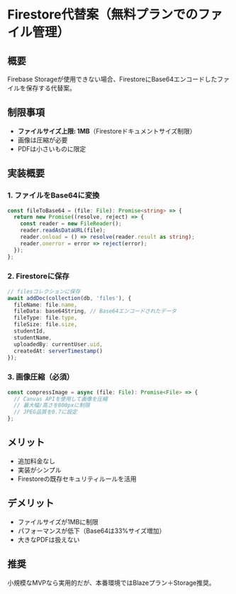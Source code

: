 # Firestore代替案（無料プランでのファイル管理）

## 概要
Firebase Storageが使用できない場合、FirestoreにBase64エンコードしたファイルを保存する代替案。

## 制限事項
- **ファイルサイズ上限: 1MB**（Firestoreドキュメントサイズ制限）
- 画像は圧縮が必要
- PDFは小さいものに限定

## 実装概要

### 1. ファイルをBase64に変換
```typescript
const fileToBase64 = (file: File): Promise<string> => {
  return new Promise((resolve, reject) => {
    const reader = new FileReader();
    reader.readAsDataURL(file);
    reader.onload = () => resolve(reader.result as string);
    reader.onerror = error => reject(error);
  });
};
```

### 2. Firestoreに保存
```typescript
// filesコレクションに保存
await addDoc(collection(db, 'files'), {
  fileName: file.name,
  fileData: base64String, // Base64エンコードされたデータ
  fileType: file.type,
  fileSize: file.size,
  studentId,
  studentName,
  uploadedBy: currentUser.uid,
  createdAt: serverTimestamp()
});
```

### 3. 画像圧縮（必須）
```typescript
const compressImage = async (file: File): Promise<File> => {
  // Canvas APIを使用して画像を圧縮
  // 最大幅/高さを800pxに制限
  // JPEG品質を0.7に設定
};
```

## メリット
- 追加料金なし
- 実装がシンプル
- Firestoreの既存セキュリティルールを活用

## デメリット
- ファイルサイズが1MBに制限
- パフォーマンスが低下（Base64は33%サイズ増加）
- 大きなPDFは扱えない

## 推奨
小規模なMVPなら実用的だが、本番環境ではBlazeプラン＋Storage推奨。